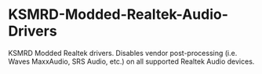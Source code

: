 # KSMRD-Modded-Realtek-Audio-Drivers
KSMRD Modded Realtek drivers. Disables vendor post-processing (i.e. Waves MaxxAudio, SRS Audio, etc.) on all supported Realtek Audio devices.
